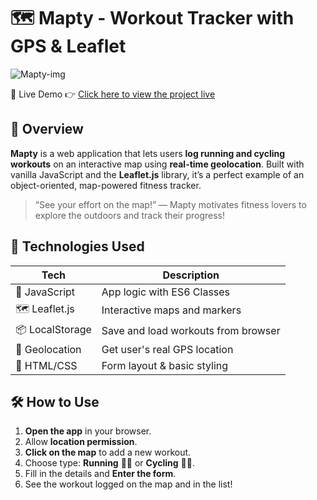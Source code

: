 # 🗺️ Mapty - Workout Tracker with GPS & Leaflet

![Mapty-img](https://github.com/user-attachments/assets/306d50fd-335f-4271-925d-cf1a5223d52a)

 🚀 Live Demo
👉 [Click here to view the project live](https://mapty-lilith.netlify.app/)



## 📌 Overview

**Mapty** is a web application that lets users **log running and cycling workouts** on an interactive map using **real-time geolocation**. Built with vanilla JavaScript and the **Leaflet.js** library, it’s a perfect example of an object-oriented, map-powered fitness tracker.

> “See your effort on the map!” — Mapty motivates fitness lovers to explore the outdoors and track their progress!


## 🔧 Technologies Used

| Tech           | Description                          |
|----------------|--------------------------------------|
| 🧠 JavaScript  | App logic with ES6 Classes           |
| 🗺️ Leaflet.js   | Interactive maps and markers         |
| 📦 LocalStorage| Save and load workouts from browser  |
| 📡 Geolocation | Get user's real GPS location         |
| 🧩 HTML/CSS    | Form layout & basic styling          |


## 🛠️ How to Use

1. **Open the app** in your browser.
2. Allow **location permission**.
3. **Click on the map** to add a new workout.
4. Choose type: **Running** 🏃‍♂️ or **Cycling** 🚴‍♀️.
5. Fill in the details and **Enter the form**.
6. See the workout logged on the map and in the list!

